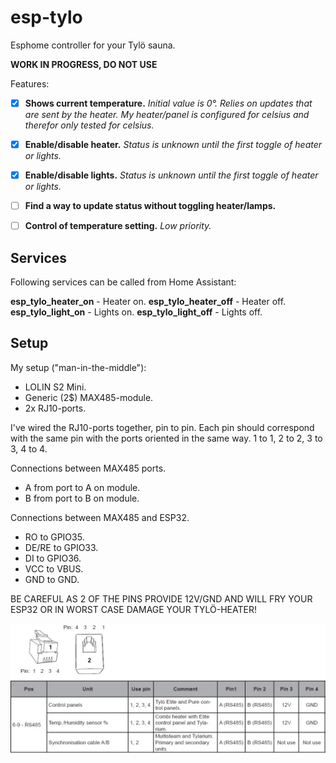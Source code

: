 # esp-tylo
 Esphome controller for your Tylö sauna.

**WORK IN PROGRESS, DO NOT USE**

Features:

- [X] **Shows current temperature.**
*Initial value is 0°. Relies on updates that are sent by the heater.*
*My heater/panel is configured for celsius and therefor only tested for celsius.* 
- [X] **Enable/disable heater.**
*Status is unknown until the first toggle of heater or lights.*
- [X] **Enable/disable lights.**
*Status is unknown until the first toggle of heater or lights.*
- [ ] **Find a way to update status without toggling heater/lamps.**
- [ ] **Control of temperature setting.**
*Low priority.*


## Services
Following services can be called from Home Assistant:

**esp_tylo_heater_on** - Heater on.
**esp_tylo_heater_off** - Heater off.
**esp_tylo_light_on** - Lights on.
**esp_tylo_light_off** - Lights off.


## Setup
My setup ("man-in-the-middle"):
* LOLIN S2 Mini.
* Generic (2$) MAX485-module.
* 2x RJ10-ports.

I've wired the RJ10-ports together, pin to pin.
Each pin should correspond with the same pin with the ports oriented in the same way.
1 to 1, 2 to 2, 3 to 3, 4 to 4.

Connections between MAX485 ports.
* A from port to A on module.
* B from port to B on module.

Connections between MAX485 and ESP32.

* RO to GPIO35.
* DE/RE to GPIO33.
* DI to GPIO36.
* VCC to VBUS.
* GND to GND.

BE CAREFUL AS 2 OF THE PINS PROVIDE 12V/GND AND WILL FRY YOUR ESP32 OR IN WORST CASE DAMAGE YOUR TYLÖ-HEATER!

![Pinout provided by Tylö](https://github.com/vkoppelo/esp-tylo/blob/main/Images/pinout.jpg)

